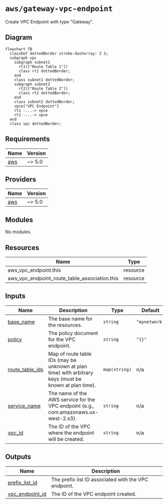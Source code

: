 # `aws/gateway-vpc-endpoint`

Create VPC Endpoint with type "Gateway".

## Diagram

```mermaid
flowchart TB
  classDef dottedBorder stroke-dasharray: 2 2;
  subgraph vpc
    subgraph subnet1
      rt1(["Route Table 1"])
      class rt1 dottedBorder;
    end
    class subnet1 dottedBorder;
    subgraph subnet2
      rt2(["Route Table 2"])
      class rt2 dottedBorder;
    end
    class subnet2 dottedBorder;
    vpce["VPC Endpoint"]
    rt1 -...-> vpce
    rt2 -...-> vpce
  end
  class vpc dottedBorder;
```

<!-- BEGIN_TF_DOCS -->
## Requirements

| Name | Version |
|------|---------|
| <a name="requirement_aws"></a> [aws](#requirement\_aws) | ~> 5.0 |

## Providers

| Name | Version |
|------|---------|
| <a name="provider_aws"></a> [aws](#provider\_aws) | ~> 5.0 |

## Modules

No modules.

## Resources

| Name | Type |
|------|------|
| aws_vpc_endpoint.this | resource |
| aws_vpc_endpoint_route_table_association.this | resource |

## Inputs

| Name | Description | Type | Default | Required |
|------|-------------|------|---------|:--------:|
| <a name="input_base_name"></a> [base\_name](#input\_base\_name) | The base name for the resources. | `string` | `"mynetwork"` | no |
| <a name="input_policy"></a> [policy](#input\_policy) | The policy document for the VPC endpoint. | `string` | `"{}"` | no |
| <a name="input_route_table_ids"></a> [route\_table\_ids](#input\_route\_table\_ids) | Map of route table IDs (may be unknown at plan time) with arbitrary keys (must be known at plan time). | `map(string)` | n/a | yes |
| <a name="input_service_name"></a> [service\_name](#input\_service\_name) | The name of the AWS service for the VPC endpoint (e.g., com.amazonaws.us-west-2.s3). | `string` | n/a | yes |
| <a name="input_vpc_id"></a> [vpc\_id](#input\_vpc\_id) | The ID of the VPC where the endpoint will be created. | `string` | n/a | yes |

## Outputs

| Name | Description |
|------|-------------|
| <a name="output_prefix_list_id"></a> [prefix\_list\_id](#output\_prefix\_list\_id) | The prefix list ID associated with the VPC endpoint. |
| <a name="output_vpc_endpoint_id"></a> [vpc\_endpoint\_id](#output\_vpc\_endpoint\_id) | The ID of the VPC endpoint created. |
<!-- END_TF_DOCS -->
